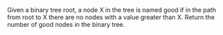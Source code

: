 Given a binary tree root, a node X in the tree is named good if in the path from root to X there are no nodes with a value greater than X.
Return the number of good nodes in the binary tree.
